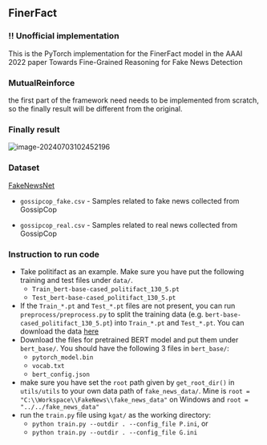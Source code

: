 ## FinerFact

### !! Unofficial  implementation

This is the PyTorch implementation for the FinerFact model in the AAAI 2022 paper Towards Fine-Grained Reasoning for Fake News Detection

### MutualReinforce

the first part of the framework need  needs to be implemented from scratch, so the finally result will be different from the original.

### Finally result

![image-20240703102452196](C:\Users\m\AppData\Roaming\Typora\typora-user-images\image-20240703102452196.png)

### Dataset

[FakeNewsNet](https://github.com/KaiDMML/FakeNewsNet)

- `gossipcop_fake.csv` - Samples related to fake news collected from GossipCop

- `gossipcop_real.csv` - Samples related to real news collected from GossipCop

### Instruction to run code

* Take politifact as an example. Make sure you have put the following training and test files under `data/`. 
  * `Train_bert-base-cased_politifact_130_5.pt`
  * `Test_bert-base-cased_politifact_130_5.pt` 
* If the `Train_*.pt` and `Test_*.pt` files are not present, you can run `preprocess/preprocess.py` to split the training data (e.g. `bert-base-cased_politifact_130_5.pt`) into `Train_*.pt` and `Test_*.pt`. You can download the data [here](https://drive.google.com/drive/folders/1gyTsMHDCSEbHLE-PgfTgOPeXhK_uZlWS?usp=sharing)
* Download the files for pretrained BERT model and put them under `bert_base/`. You should have the following 3 files in `bert_base/`:
  * `pytorch_model.bin`
  * `vocab.txt`
  * `bert_config.json`
* make sure you have set the `root` path given by `get_root_dir()` in `utils/utils` to your own data path of `fake_news_data/`. Mine is `root = "C:\\Workspace\\FakeNews\\fake_news_data"` on Windows and `root = "../../fake_news_data"`
* run the `train.py` file using `kgat/` as the working directory:
  * `python train.py --outdir . --config_file P.ini`, or
  * `python train.py --outdir . --config_file G.ini`



